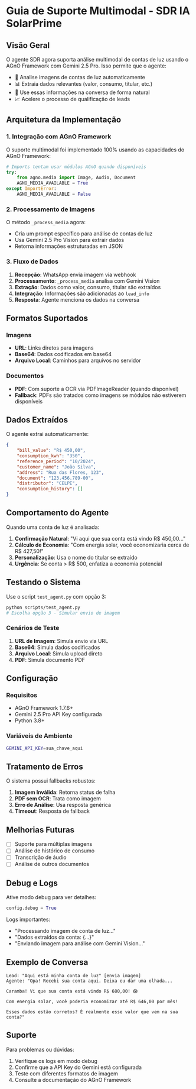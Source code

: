 # Guia de Suporte Multimodal - SDR IA SolarPrime

## Visão Geral

O agente SDR agora suporta análise multimodal de contas de luz usando o AGnO Framework com Gemini 2.5 Pro. Isso permite que o agente:

- 📸 Analise imagens de contas de luz automaticamente
- 📊 Extraia dados relevantes (valor, consumo, titular, etc.)
- 💬 Use essas informações na conversa de forma natural
- 📈 Acelere o processo de qualificação de leads

## Arquitetura da Implementação

### 1. Integração com AGnO Framework

O suporte multimodal foi implementado 100% usando as capacidades do AGnO Framework:

```python
# Imports tentam usar módulos AGnO quando disponíveis
try:
    from agno.media import Image, Audio, Document
    AGNO_MEDIA_AVAILABLE = True
except ImportError:
    AGNO_MEDIA_AVAILABLE = False
```

### 2. Processamento de Imagens

O método `_process_media` agora:
- Cria um prompt específico para análise de contas de luz
- Usa Gemini 2.5 Pro Vision para extrair dados
- Retorna informações estruturadas em JSON

### 3. Fluxo de Dados

1. **Recepção**: WhatsApp envia imagem via webhook
2. **Processamento**: `_process_media` analisa com Gemini Vision
3. **Extração**: Dados como valor, consumo, titular são extraídos
4. **Integração**: Informações são adicionadas ao `lead_info`
5. **Resposta**: Agente menciona os dados na conversa

## Formatos Suportados

### Imagens
- **URL**: Links diretos para imagens
- **Base64**: Dados codificados em base64
- **Arquivo Local**: Caminhos para arquivos no servidor

### Documentos
- **PDF**: Com suporte a OCR via PDFImageReader (quando disponível)
- **Fallback**: PDFs são tratados como imagens se módulos não estiverem disponíveis

## Dados Extraídos

O agente extrai automaticamente:

```json
{
    "bill_value": "R$ 450,00",
    "consumption_kwh": "350",
    "reference_period": "10/2024",
    "customer_name": "João Silva",
    "address": "Rua das Flores, 123",
    "document": "123.456.789-00",
    "distributor": "CELPE",
    "consumption_history": []
}
```

## Comportamento do Agente

Quando uma conta de luz é analisada:

1. **Confirmação Natural**: "Vi aqui que sua conta está vindo R$ 450,00..."
2. **Cálculo de Economia**: "Com energia solar, você economizaria cerca de R$ 427,50!"
3. **Personalização**: Usa o nome do titular se extraído
4. **Urgência**: Se conta > R$ 500, enfatiza a economia potencial

## Testando o Sistema

Use o script `test_agent.py` com opção 3:

```bash
python scripts/test_agent.py
# Escolha opção 3 - Simular envio de imagem
```

### Cenários de Teste

1. **URL de Imagem**: Simula envio via URL
2. **Base64**: Simula dados codificados
3. **Arquivo Local**: Simula upload direto
4. **PDF**: Simula documento PDF

## Configuração

### Requisitos
- AGnO Framework 1.7.6+
- Gemini 2.5 Pro API Key configurada
- Python 3.8+

### Variáveis de Ambiente
```bash
GEMINI_API_KEY=sua_chave_aqui
```

## Tratamento de Erros

O sistema possui fallbacks robustos:

1. **Imagem Inválida**: Retorna status de falha
2. **PDF sem OCR**: Trata como imagem
3. **Erro de Análise**: Usa resposta genérica
4. **Timeout**: Resposta de fallback

## Melhorias Futuras

- [ ] Suporte para múltiplas imagens
- [ ] Análise de histórico de consumo
- [ ] Transcrição de áudio
- [ ] Análise de outros documentos

## Debug e Logs

Ative modo debug para ver detalhes:

```python
config.debug = True
```

Logs importantes:
- "Processando imagem de conta de luz..."
- "Dados extraídos da conta: {...}"
- "Enviando imagem para análise com Gemini Vision..."

## Exemplo de Conversa

```
Lead: "Aqui está minha conta de luz" [envia imagem]
Agente: "Opa! Recebi sua conta aqui. Deixa eu dar uma olhada... 

Caramba! Vi que sua conta está vindo R$ 680,00! 😱

Com energia solar, você poderia economizar até R$ 646,00 por mês!

Esses dados estão corretos? É realmente esse valor que vem na sua conta?"
```

## Suporte

Para problemas ou dúvidas:
1. Verifique os logs em modo debug
2. Confirme que a API Key do Gemini está configurada
3. Teste com diferentes formatos de imagem
4. Consulte a documentação do AGnO Framework